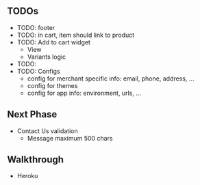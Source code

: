 ## TODOs
  * TODO: footer
  * TODO: in cart, item should link to product
  * TODO: Add to cart widget
    * View
    * Variants logic
  * TODO: 
  * TODO: Configs
    * config for merchant specific info: email, phone, address, ...
    * config for themes
    * config for app info: environment, urls, ...

## Next Phase
  * Contact Us validation
    * Message maximum 500 chars

## Walkthrough
  * Heroku